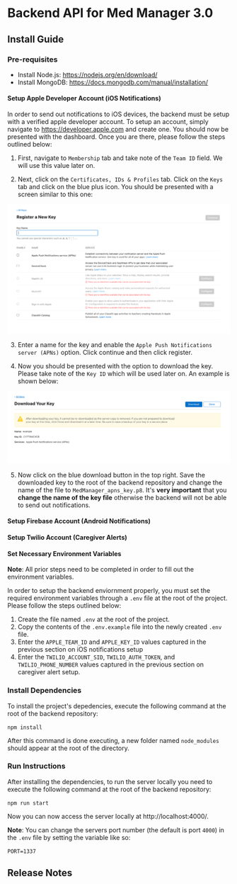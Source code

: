 # Backend API for Med Manager 3.0

## Install Guide

### Pre-requisites

-   Install Node.js: https://nodejs.org/en/download/
-   Install MongoDB: https://docs.mongodb.com/manual/installation/

#### Setup Apple Developer Account (iOS Notifications)

In order to send out notifications to iOS devices, the backend must be setup with a verified apple developer account. To setup an account, simply navigate to https://developer.apple.com and create one. You should now be presented with the dashboard. Once you are there, please follow the steps outlined below:

1. First, navigate to `Membership` tab and take note of the `Team ID` field. We will use this value later on.

2. Next, click on the `Certificates, IDs & Profiles` tab. Click on the `Keys` tab and click on the blue plus icon. You should be presented with a screen similar to this one:

![APN Register a New Key](/images/apn-key.png)

3. Enter a name for the key and enable the `Apple Push Notifications server (APNs)` option. Click continue and then click register.

4. Now you should be presented with the option to download the key. Please take note of the `Key ID` which will be used later on. An example is shown below:

![APN Download Key](/images/apn-download-key.png)

5. Now click on the blue download button in the top right. Save the downloaded key to the root of the backend repository and change the name of the file to `MedManager_apns_key.p8`. It's **very important** that you **change the name of the key file** otherwise the backend will not be able to send out notifications.

#### Setup Firebase Account (Android Notifications)

#### Setup Twilio Account (Caregiver Alerts)

#### Set Necessary Environment Variables

**Note**: All prior steps need to be completed in order to fill out the environment variables.

In order to setup the backend enviornment properly, you must set the required environment variables through a `.env` file at the root of the project. Please follow the steps outlined below:

1. Create the file named `.env` at the root of the project.
2. Copy the contents of the `.env.example` file into the newly created `.env` file.
3. Enter the `APPLE_TEAM_ID` and `APPLE_KEY_ID` values captured in the previous section on iOS notifications setup
4. Enter the `TWILIO_ACCOUNT_SID`, `TWILIO_AUTH_TOKEN`, and `TWILIO_PHONE_NUMBER` values captured in the previous section on caregiver alert setup.

### Install Dependencies

To install the project's depedencies, execute the following command at the root of the backend repository:

```
npm install
```

After this command is done executing, a new folder named `node_modules` should appear at the root of the directory.

### Run Instructions

After installing the dependencies, to run the server locally you need to execute the following command at the root of the backend repository:

```
npm run start
```

Now you can now access the server locally at http://localhost:4000/.

**Note**: You can change the servers port number (the default is port `4000`) in the `.env` file by setting the variable like so:

```
PORT=1337
```

## Release Notes

